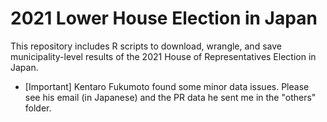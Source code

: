 2021 Lower House Election in Japan
================

This repository includes R scripts to download, wrangle, and save municipality-level results of the 2021 House of Representatives Election in Japan.

* [Important] Kentaro Fukumoto found some minor data issues. Please see his email (in Japanese) and the PR data he sent me in the "others" folder.
